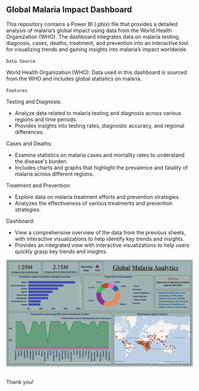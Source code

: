 ## Global Malaria Impact Dashboard

This repository contains a Power BI (.pbix) file that provides a detailed analysis of malaria’s global impact using data from the World Health Organization (WHO). The dashboard integrates data on malaria testing, diagnosis, cases, deaths, treatment, and prevention into an interactive tool for visualizing trends and gaining insights into malaria’s impact worldwide.

`Data Source`

World Health Organization (WHO): Data used in this dashboard is sourced from the WHO and includes global statistics on malaria.

`Features`

Testing and Diagnosis:
- Analyze data related to malaria testing and diagnosis across various regions and time periods.
- Provides insights into testing rates, diagnostic accuracy, and regional differences.
  
Cases and Deaths:
- Examine statistics on malaria cases and mortality rates to understand the disease's burden.
- Includes charts and graphs that highlight the prevalence and fatality of malaria across different regions.

Treatment and Prevention:
- Explore data on malaria treatment efforts and prevention strategies.
- Analyzes the effectiveness of various treatments and prevention strategies.
  
Dashboard:
- View a comprehensive overview of the data from the previous sheets, with interactive visualizations to help identify key trends and insights.
- Provides an integrated view with interactive visualizations to help users quickly grasp key trends and insights.

![Dashboard overview](https://github.com/Reddi-Srija-R/Power-BI/blob/main/Dashboard%20overview.png?raw=true)

## 
Thank you!
